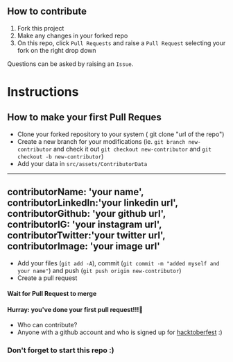 ## How to contribute

1. Fork this project
2. Make any changes in your forked repo 
3. On this repo, click `Pull Requests` and raise a `Pull Request` selecting your fork on the right drop down

Questions can be asked by raising an `Issue`.

# Instructions

## How to make your first Pull Reques

- Clone your forked repository to your system ( git clone "url of the repo")		
- Create a new branch for your modifications (ie. `git branch new-contributor` and check it out `git checkout new-contributor` and `git checkout -b new-contributor`)		
- Add your data in `src/assets/ContributorData`		
---		
contributorName: 'your name',
contributorLinkedIn:'your linkedin url',
contributorGithub: 'your github url',
contributorIG: 'your instagram url',
contributorTwitter:'your twitter url',
contributorImage: 'your image url'
---		
- Add your files (`git add -A`), commit (`git commit -m "added myself and your name"`) and push (`git push origin new-contributor`)		
- Create a pull request		

 #### Wait for Pull Request to merge	

 #### Hurray: you've done your first pull request!!!🎉


- Who can contribute?
- Anyone with a github account and who is signed up for
 [hacktoberfest](https://hacktoberfest.digitalocean.com/) :)



 ### Don't forget to start this repo :) 





